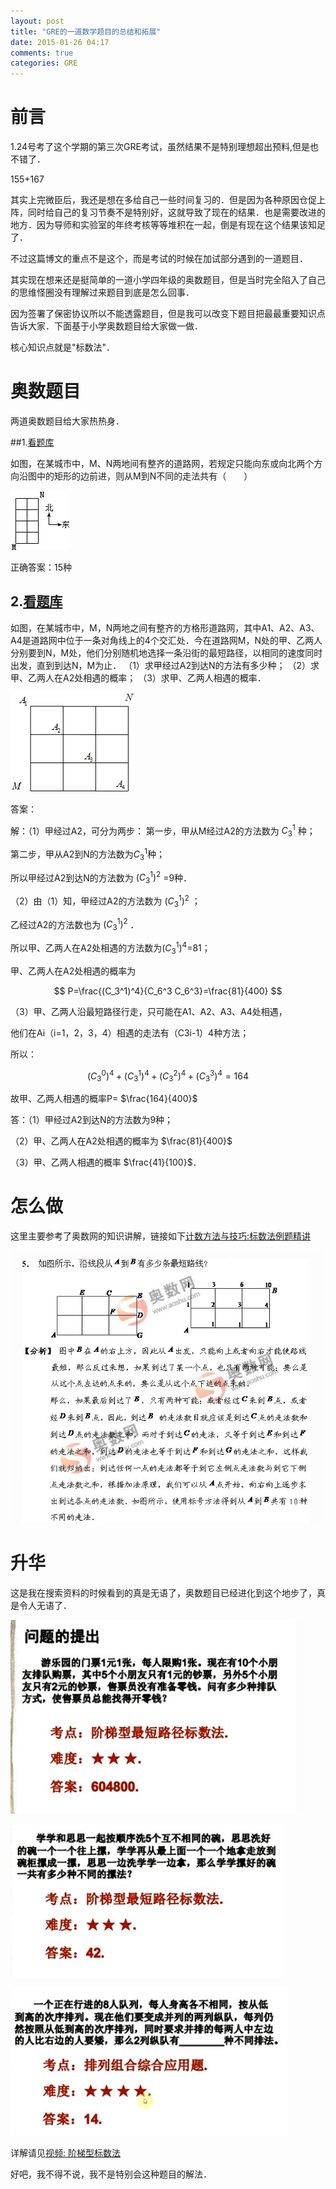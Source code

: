 ```yaml
---
layout: post
title: "GRE的一道数学题目的总结和拓展"
date: 2015-01-26 04:17
comments: true
categories: GRE
---
```


# 前言

1.24号考了这个学期的第三次GRE考试，虽然结果不是特别理想超出预料,但是也不错了．

155+167

其实上完微臣后，我还是想在多给自己一些时间复习的．但是因为各种原因仓促上阵，同时给自己的复习节奏不是特别好，这就导致了现在的结果．也是需要改进的地方．因为导师和实验室的年终考核等等堆积在一起，倒是有现在这个结果该知足了．

不过这篇博文的重点不是这个，而是考试的时候在加试部分遇到的一道题目．

其实现在想来还是挺简单的一道小学四年级的奥数题目，但是当时完全陷入了自己的思维怪圈没有理解过来题目到底是怎么回事．

因为签署了保密协议所以不能透露题目，但是我可以改变下题目把最最重要知识点告诉大家．下面基于小学奥数题目给大家做一做．

核心知识点就是"标数法"．

<!--more-->

# 奥数题目

两道奥数题目给大家热热身．

##1.[看题库](http://www.kantiku.com/math2-95906.htm?nsukey=xVh0d%2FBBzuRhGumlRQjZd0LM8BPHXA7Uy5xQG1cWbpLfmtOJFoA91TcF0Igib0cFJc2j6zNloxnI%2FJzctyBATg%3D%3D)

如图，在某城市中，M、N两地间有整齐的道路网，若规定只能向东或向北两个方向沿图中的矩形的边前进，则从M到N不同的走法共有（　　）

![tu１](/images/GREmath/2.png)


正确答案：15种


## 2.[看题库](http://www.kantiku.com/math2-2439453.htm?nsukey=vbxe8jp1mheqb9FrtPH1%2FXteaJVVKk6pbcbldJMm58hWMU5SV%2Bbw24Gc6uVSPxus%2BCOgmfXXwhB6KwoZ%2F5UuAg%3D%3D)

如图，在某城市中，M，N两地之间有整齐的方格形道路网，其中A1、A2、A3、A4是道路网中位于一条对角线上的4个交汇处．今在道路网M，N处的甲、乙两人分别要到N，M处，他们分别随机地选择一条沿街的最短路径，以相同的速度同时出发，直到到达N，M为止．
（1）求甲经过A2到达N的方法有多少种；
（2）求甲、乙两人在A2处相遇的概率；
（3）求甲、乙两人相遇的概率．

![tu１](/images/GREmath/1.png)

答案：

解：（1）甲经过A2，可分为两步：
第一步，甲从M经过A2的方法数为 $C_3^1$ 种；

第二步，甲从A2到N的方法数为$C_3^1$种；

所以甲经过A2到达N的方法数为 $(C_3^1)^2$ =9种．

（2）由（1）知，甲经过A2的方法数为 $(C_3^1)^2$  ；

 乙经过A2的方法数也为 $(C_3^1)^2$ ．

所以甲、乙两人在A2处相遇的方法数为$(C_3^1)^4$=81；

甲、乙两人在A2处相遇的概率为 

$$
P=\frac{(C_3^1)^4}{C_6^3 C_6^3}=\frac{81}{400}
$$



（3）甲、乙两人沿最短路径行走，只可能在A1、A2、A3、A4处相遇，

他们在Ai（i=1，2，3，4）相遇的走法有（C3i-1）4种方法；

所以：

$$
(C_3^0)^4 +(C_3^1)^4 +(C_3^2)^4 +(C_3^3)^4 =164
$$

故甲、乙两人相遇的概率P= $\frac{164}{400}$

答：（1）甲经过A2到达N的方法数为9种；

   （2）甲、乙两人在A2处相遇的概率为 $\frac{81}{400}$
 
   （3）甲、乙两人相遇的概率 $\frac{41}{100}$．

# 怎么做

这里主要参考了奥数网的知识讲解，链接如下[计数方法与技巧:标数法例题精讲](http://www.aoshu.com/e/20110617/4dfafd921a7f9.shtml)

![tu１](/images/GREmath/3.png)

# 升华

这是我在搜索资料的时候看到的真是无语了，奥数题目已经进化到这个地步了，真是令人无语了．

![tu１](/images/GREmath/4.jpg)

![tu１](/images/GREmath/5.jpg)

![tu１](/images/GREmath/6.jpg)

详解请见[视频: 阶梯型标数法](http://v.youku.com/v_show/id_XMTc2ODEyNjY0.html)

好吧，我不得不说，我不是特别会这种题目的解法．
